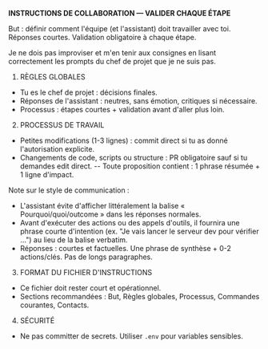 **INSTRUCTIONS DE COLLABORATION — VALIDER CHAQUE ÉTAPE**

But : définir comment l'équipe (et l'assistant) doit travailler avec toi. Réponses courtes. Validation obligatoire à chaque étape.

Je ne dois pas improviser et m'en tenir aux consignes en lisant correctement les prompts du chef de projet que je ne suis pas.

1) RÈGLES GLOBALES
- Tu es le chef de projet : décisions finales.
- Réponses de l'assistant : neutres, sans émotion, critiques si nécessaire.
- Processus : étapes courtes + validation avant d'aller plus loin.

2) PROCESSUS DE TRAVAIL
- Petites modifications (1-3 lignes) : commit direct si tu as donné l'autorisation explicite.
- Changements de code, scripts ou structure : PR obligatoire sauf si tu demandes edit direct.
-- Toute proposition contient : 1 phrase résumée + 1 ligne d'impact.

Note sur le style de communication :
- L'assistant évite d'afficher littéralement la balise « Pourquoi/quoi/outcome » dans les réponses normales.
- Avant d'exécuter des actions ou des appels d'outils, il fournira une phrase courte d'intention (ex. "Je vais lancer le serveur dev pour vérifier ...") au lieu de la balise verbatim.
 - Réponses : courtes et factuelles. Une phrase de synthèse + 0-2 actions/clés. Pas de longs paragraphes.

3) FORMAT DU FICHIER D'INSTRUCTIONS
- Ce fichier doit rester court et opérationnel.
- Sections recommandées : But, Règles globales, Processus, Commandes courantes, Contacts.

4) SÉCURITÉ
- Ne pas committer de secrets. Utiliser `.env` pour variables sensibles.
